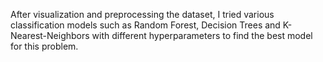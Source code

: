 After visualization and preprocessing the dataset, I tried various classification models such as Random Forest, Decision Trees and K-Nearest-Neighbors with different hyperparameters to find the best model for this problem.
